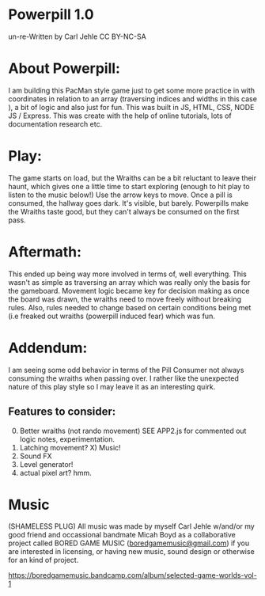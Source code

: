 # Powerpill 1.0
un-re-Written by Carl Jehle
CC BY-NC-SA

# About Powerpill:
I am building this PacMan style game just to get some more practice in with coordinates in relation to an array (traversing indices and widths in this case ), a bit of logic and also just for fun. This was built in JS, HTML, CSS, NODE JS / Express.
This was create with the help of online tutorials, lots of documentation research etc. 

# Play:
The game starts on load, but the Wraiths can be a bit reluctant to leave their haunt, which gives one a little time to start exploring (enough to hit play to listen to the music below!) Use the arrow keys to move. Once a pill is consumed, the hallway goes dark. It's visible, but barely. Powerpills make the Wraiths taste good, but they can't always be consumed on the first pass. 

# Aftermath: 
This ended up being way more involved in terms of, well everything. This wasn't as simple as traversing an array which was really only the basis for the gameboard. Movement logic became key for decision making as once the board was drawn, the wraiths need to move freely without breaking rules. Also, rules needed to change based on certain conditions being met (i.e freaked out wraiths (powerpill induced fear) which was fun.

# Addendum:
I am seeing some odd behavior in terms of the Pill Consumer not always consuming the wraiths when passing over. I rather like the unexpected nature of this play style so I may leave it as an interesting quirk.


## Features to consider:
0) Better wraiths (not rando movement) SEE APP2.js for commented out logic notes, experimentation.
1) Latching movement?
X) Music!
3) Sound FX
4) Level generator!
5) actual pixel art? hmm.

# Music
(SHAMELESS PLUG) All music was made by myself Carl Jehle w/and/or my good friend and occassional bandmate Micah Boyd as a collaborative project called BORED GAME MUSIC (boredgamemusic@gmail.com) if you are interested in licensing, or having new music, sound design or otherwise for an kind of project.

https://boredgamemusic.bandcamp.com/album/selected-game-worlds-vol-1